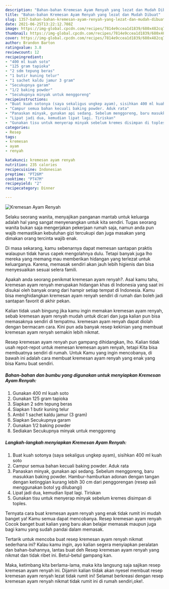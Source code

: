```yaml
---
description: "Bahan-bahan Kremesan Ayam Renyah yang lezat dan Mudah Dibuat"
title: "Bahan-bahan Kremesan Ayam Renyah yang lezat dan Mudah Dibuat"
slug: 1357-bahan-bahan-kremesan-ayam-renyah-yang-lezat-dan-mudah-dibuat
date: 2021-06-25T13:22:12.708Z
image: https://img-global.cpcdn.com/recipes/7814e9ccea1d1839/680x482cq70/kremesan-ayam-renyah-foto-resep-utama.jpg
thumbnail: https://img-global.cpcdn.com/recipes/7814e9ccea1d1839/680x482cq70/kremesan-ayam-renyah-foto-resep-utama.jpg
cover: https://img-global.cpcdn.com/recipes/7814e9ccea1d1839/680x482cq70/kremesan-ayam-renyah-foto-resep-utama.jpg
author: Brandon Barton
ratingvalue: 3.8
reviewcount: 12
recipeingredient:
- "400 ml kuah soto"
- "125 gram tapioka"
- "2 sdm tepung beras"
- "1 butir kuning telur"
- "1 sachet kaldu jamur 3 gram"
- "Secukupnya garam"
- "1/2 baking powder"
- "Secukupnya minyak untuk menggoreng"
recipeinstructions:
- "Buat kuah sotonya (saya sekaligus ungkep ayam), sisihkan 400 ml kuah soto"
- "Campur semua bahan kecuali baking powder. Aduk rata"
- "Panaskan minyak, gunakan api sedang. Sebelum menggoreng, baru masukkan baking powder. Hambur-hamburkan adonan dengan tangan dengan ketinggian kurang lebih 30 cm dari penggorengan (resep asli menggunakan botol yg dilubangi)"
- "Lipat jadi dua, kemudian lipat lagi. Tiriskan"
- "Gunakan tisu untuk menyerap minyak sebelum kremes disimpan di toples."
categories:
- Resep
tags:
- kremesan
- ayam
- renyah

katakunci: kremesan ayam renyah 
nutrition: 235 calories
recipecuisine: Indonesian
preptime: "PT26M"
cooktime: "PT47M"
recipeyield: "2"
recipecategory: Dinner

---
```



![Kremesan Ayam Renyah](https://img-global.cpcdn.com/recipes/7814e9ccea1d1839/680x482cq70/kremesan-ayam-renyah-foto-resep-utama.jpg)

Selaku seorang wanita, menyajikan panganan mantab untuk keluarga adalah hal yang sangat menyenangkan untuk kita sendiri. Tugas seorang  wanita bukan saja mengerjakan pekerjaan rumah saja, namun anda pun wajib memastikan kebutuhan gizi tercukupi dan juga masakan yang dimakan orang tercinta wajib enak.

Di masa  sekarang, kamu sebenarnya dapat memesan santapan praktis walaupun tidak harus capek mengolahnya dulu. Tetapi banyak juga lho mereka yang memang mau memberikan hidangan yang terlezat untuk keluarganya. Karena, memasak sendiri akan jauh lebih higienis dan bisa menyesuaikan sesuai selera famili. 



Apakah anda seorang penikmat kremesan ayam renyah?. Asal kamu tahu, kremesan ayam renyah merupakan hidangan khas di Indonesia yang saat ini disukai oleh banyak orang dari hampir setiap tempat di Indonesia. Kamu bisa menghidangkan kremesan ayam renyah sendiri di rumah dan boleh jadi santapan favorit di akhir pekan.

Kalian tidak usah bingung jika kamu ingin memakan kremesan ayam renyah, sebab kremesan ayam renyah mudah untuk dicari dan juga kalian pun bisa memasaknya sendiri di tempatmu. kremesan ayam renyah dapat diolah dengan bermacam cara. Kini pun ada banyak resep kekinian yang membuat kremesan ayam renyah semakin lebih nikmat.

Resep kremesan ayam renyah pun gampang dihidangkan, lho. Kalian tidak usah repot-repot untuk memesan kremesan ayam renyah, tetapi Kita bisa membuatnya sendiri di rumah. Untuk Kamu yang ingin mencobanya, di bawah ini adalah cara membuat kremesan ayam renyah yang enak yang bisa Kamu buat sendiri.

<!--inarticleads1-->

##### Bahan-bahan dan bumbu yang digunakan untuk menyiapkan Kremesan Ayam Renyah:

1. Gunakan 400 ml kuah soto
1. Gunakan 125 gram tapioka
1. Siapkan 2 sdm tepung beras
1. Siapkan 1 butir kuning telur
1. Ambil 1 sachet kaldu jamur (3 gram)
1. Siapkan Secukupnya garam
1. Gunakan 1/2 baking powder
1. Sediakan Secukupnya minyak untuk menggoreng




<!--inarticleads2-->

##### Langkah-langkah menyiapkan Kremesan Ayam Renyah:

1. Buat kuah sotonya (saya sekaligus ungkep ayam), sisihkan 400 ml kuah soto
1. Campur semua bahan kecuali baking powder. Aduk rata
1. Panaskan minyak, gunakan api sedang. Sebelum menggoreng, baru masukkan baking powder. Hambur-hamburkan adonan dengan tangan dengan ketinggian kurang lebih 30 cm dari penggorengan (resep asli menggunakan botol yg dilubangi)
1. Lipat jadi dua, kemudian lipat lagi. Tiriskan
1. Gunakan tisu untuk menyerap minyak sebelum kremes disimpan di toples.




Ternyata cara buat kremesan ayam renyah yang enak tidak rumit ini mudah banget ya! Kamu semua dapat mencobanya. Resep kremesan ayam renyah Cocok banget buat kalian yang baru akan belajar memasak maupun juga bagi kamu yang sudah pandai dalam memasak.

Tertarik untuk mencoba buat resep kremesan ayam renyah nikmat sederhana ini? Kalau kamu ingin, ayo kalian segera menyiapkan peralatan dan bahan-bahannya, lantas buat deh Resep kremesan ayam renyah yang nikmat dan tidak ribet ini. Betul-betul gampang kan. 

Maka, ketimbang kita berlama-lama, maka kita langsung saja sajikan resep kremesan ayam renyah ini. Dijamin kalian tiidak akan nyesel membuat resep kremesan ayam renyah lezat tidak rumit ini! Selamat berkreasi dengan resep kremesan ayam renyah nikmat tidak rumit ini di rumah sendiri,oke!.

